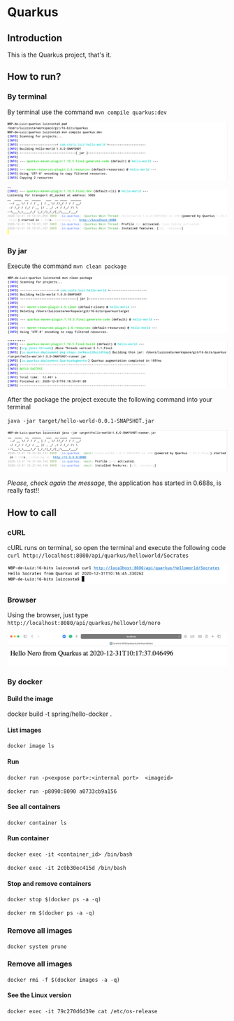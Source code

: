 # Quarkus

## Introduction
This is the Quarkus project, that's it.

## How to run?

### By terminal
By terminal use the command ``mvn compile quarkus:dev``

![](src/main/resources/helloworld/mvn-dev.png) 
..
![](src/main/resources/helloworld/mvn-dev-success.png) 

### By jar
Execute the command ``mvn clean package``

![](src/main/resources/helloworld/mvn-package.png) 
..........
![](src/main/resources/helloworld/mvn-success.png) 

After the package the project execute the following command into your terminal

``java -jar target/hello-world-0.0.1-SNAPSHOT.jar``

![](src/main/resources/helloworld/running.png)

*Please, check again the message*, the application has started in 0.688s, is really fast!!  


## How to call

### cURL
cURL runs on terminal, so open the terminal and execute the following code 
``curl http://localhost:8080/api/quarkus/helloworld/Socrates``

![](src/main/resources/helloworld/curl.png)

### Browser

Using the browser, just type ``http://localhost:8080/api/quarkus/helloworld/nero``

![](src/main/resources/helloworld/browser.png)
 
 
### By docker

#### Build the image
docker build -t spring/hello-docker .

#### List images

``docker image ls``

#### Run
``docker run -p<expose port>:<internal port>  <imageid>``
 
``docker run -p8090:8090 a0733cb9a156``

#### See all containers
``docker container ls``

#### Run container
``docker exec -it <container_id> /bin/bash``
 
``docker exec -it 2c0b30ec415d /bin/bash``

#### Stop and remove containers
``docker stop $(docker ps -a -q)``

``docker rm $(docker ps -a -q)``

### Remove all images
``docker system prune``

### Remove all images 
``docker rmi -f $(docker images -a -q)``

#### See the Linux version
``docker exec -it 79c270d6d39e cat /etc/os-release``